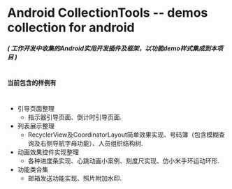 # Android CollectionTools -- demos collection for android

##### ( 工作开发中收集的Android实用开发插件及框架，以功能demo样式集成到本项目 )
#
#### 当前包含的样例有
# 
* 引导页面整理
    * 指示器引导页面、倒计时引导页面.
* 列表展示整理
    * RecyclerView及CoordinatorLayout简单效果实现、号码簿（包含模糊查询及右侧导航字母功能）、人员组织结构树.
* 动画效果控件实现整理
    * 各种进度条实现、心跳动画小案例、刻度尺实现、仿小米手环运动环形.
* 功能类合集
    * 邮箱发送功能实现、照片附加水印.
